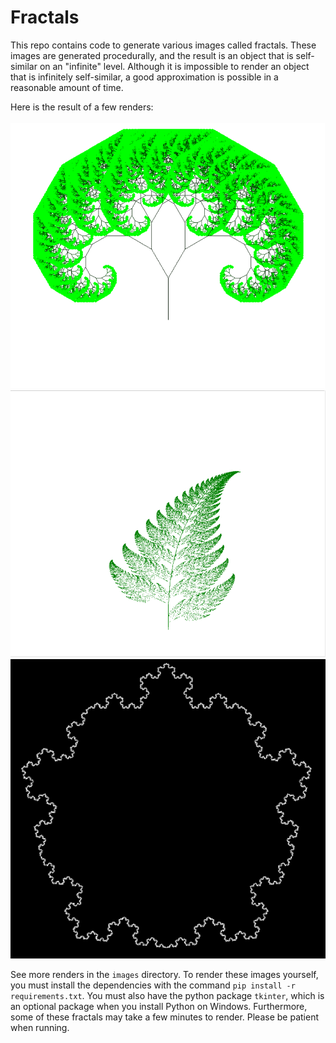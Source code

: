 # Fractals

This repo contains code to generate various images called fractals. These images are generated procedurally, 
and the result is an object that is self-similar on an "infinite" level. Although it is impossible to render an object that is infinitely self-similar, a good approximation is possible in a reasonable amount of time.

Here is the result of a few renders:
<br></br>
![Binary Tree](./images/BinaryTree.png)
![Barnsley Fern](./images/BarnsleyFern.png)
![Snowflake](./images/Snowflake.png)

See more renders in the `images` directory. To render these images yourself, you must install the dependencies with the command
`pip install -r requirements.txt`. You must also have the python package `tkinter`, which is an optional package when you install Python on Windows. Furthermore, some of these fractals may take a few minutes to render. Please be patient when running.